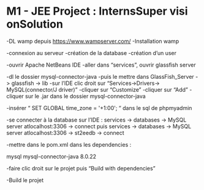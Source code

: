 # M1 - JEE Project : InternsSuper visi onSolution
-DL wamp depuis https://www.wampserver.com/
-Installation wamp

-connexion au serveur
-création de la database
-création d’un user

-ouvrir Apache NetBeans IDE
-aller dans “services”, ouvrir glassfish server

-dl le dossier mysql-connector-java
-puis le mettre dans GlassFish_Server -> glassfish -> lib
-sur l’IDE clic droit sur “Services->Drivers-> MySQL(connector/J driver)”
-cliquer sur “Customize”
-cliquer sur “Add”
-cliquer sur le .jar dans le dossier mysql-connector-java

-insérer  “  SET GLOBAL time_zone = '+1:00'; “ dans le sql de phpmyadmin

-se connecter à la database sur l’IDE :
services -> databases -> MySQL server atlocalhost:3306 ->  connect
puis
services -> databases -> MySQL server atlocalhost:3306 -> st2eedb -> connect

-mettre dans le pom.xml dans les dependencies :

<!-- https://mvnrepository.com/artifact/mysql/mysql-connector-java -->
<dependency>
    <groupId>mysql</groupId>
    <artifactId>mysql-connector-java</artifactId>
    <version>8.0.22</version>
</dependency>

-faire clic droit sur le projet puis “Build with dependencies”


-Build le projet
